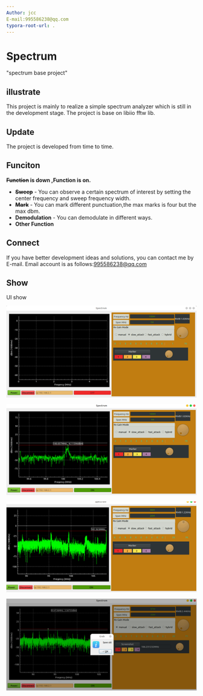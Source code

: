 ```yaml
---
Author: jcc
E-mail:995586238@qq.com
typora-root-url: .
---
```


# Spectrum
"spectrum base project"

## illustrate
This project is mainly to realize a simple spectrum analyzer which is still in the development stage. The project is 
base on libiio fftw lib. 


## Update
The project is developed from time to time.

## Funciton

**~~Function~~ is down ,Function is on.**

- **~~Sweep~~** - You can observe a certain spectrum of interest by setting the center frequency and sweep frequency width.
- ~~**Mark**~~ - You can mark different punctuation,the max marks is four but the max dbm.
- **Demodulation** - You can demodulate in different ways.
- **Other Function**

## Connect
If you have better development ideas and solutions, you can contact me by E-mail.
Email account is as follows:995586238@qq.com

## Show
UI show

![image-20220825152025335](/png/image-0.png)

![image-20220825152108345](/png/image-1.png)

![image-20220825152242039](/png/image-2.png)

![image-20220825152424520](/png/image-3.png)
